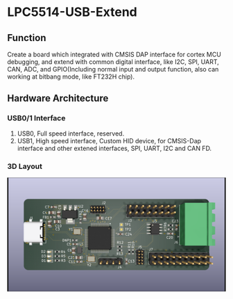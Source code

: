 # LPC5514-USB-Extend
## Function
Create a board which integrated with CMSIS DAP interface for cortex MCU debugging, and extend with common digital interface, like I2C, SPI, UART, CAN, ADC, and GPIO(Including normal input and output function, also can working at bitbang mode, like FT232H chip).

## Hardware Architecture
### USB0/1 Interface
1. USB0, Full speed interface, reserved.
2. USB1, High speed interface, Custom HID device, for CMSIS-Dap interface and other extened interfaces, SPI, UART, I2C and CAN FD.
### 3D Layout
![PCB 3D Layout](https://github.com/rt4bc/LPC5514-USB-Extend/raw/master/LPC5514-USB-Extend.png)

